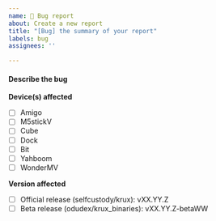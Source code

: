 ```yaml
---
name: 🐞 Bug report
about: Create a new report
title: "[Bug] the summary of your report"
labels: bug
assignees: ''

---
```


#### Describe the bug
<!-- Please try to be specific in providing all the steps to reproduce the error. -->

**Device(s) affected**
- [ ] Amigo
- [ ] M5stickV
- [ ] Cube
- [ ] Dock
- [ ] Bit
- [ ] Yahboom
- [ ] WonderMV

**Version affected**
- [ ] Official release (selfcustody/krux): vXX.YY.Z <!-- Specify the version! -->
- [ ] Beta release (odudex/krux_binaries): vXX.YY.Z-betaWW <!-- Specify the version! -->
